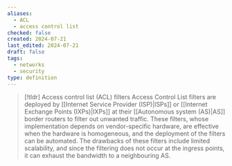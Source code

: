 ```yaml
---
aliases:
  - ACL
  - access control list
checked: false
created: 2024-07-21
last_edited: 2024-07-21
draft: false
tags:
  - networks
  - security
type: definition
---
```

>[!tldr] Access control list (ACL) filters
>Access Control List filters are deployed by [[Internet Service Provider (ISP)|ISPs]] or [[Internet Exchange Points (IXPs)|IXPs]] at their [[Autonomous system (AS)|AS]] border routers to filter out unwanted traffic. These filters, whose implementation depends on vendor-specific hardware, are effective when the hardware is homogeneous, and the deployment of the filters can be automated. The drawbacks of these filters include limited scalability, and since the filtering does not occur at the ingress points, it can exhaust the bandwidth to a neighbouring AS.


